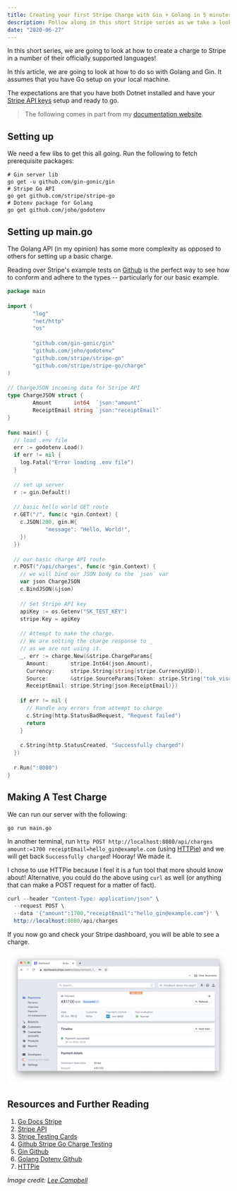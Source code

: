 ```yaml
---
title: Creating your first Stripe Charge with Gin + Golang in 5 minutes
description: Follow along in this short Stripe series as we take a look at making a Stripe charge in a few different languages!
date: "2020-06-27"
---
```


In this short series, we are going to look at how to create a charge to Stripe in a number of their officially supported languages!

In this article, we are going to look at how to do so with Golang and Gin. It assumes that you have Go setup on your local machine.

The expectations are that you have both Dotnet installed and have your [Stripe API keys](https://stripe.com/docs/keys) setup and ready to go.

> The following comes in part from my [documentation website](https://docs.dennisokeeffe.com/manual-stripe-gin-stripe-configuration).

## Setting up

We need a few libs to get this all going. Run the following to fetch prerequisite packages:

```shell
# Gin server lib
go get -u github.com/gin-gonic/gin
# Stripe Go API
go get github.com/stripe/stripe-go
# Dotenv package for Golang
go get github.com/joho/godotenv
```

## Setting up main.go

The Golang API (in my opinion) has some more complexity as opposed to others for setting up a basic charge.

Reading over Stripe's example tests on [Github](https://github.com/stripe/stripe-go/blob/master/charge/client_test.go) is the perfect way to see how to conform and adhere to the types -- particularly for our basic example.

```go
package main

import (
        "log"
        "net/http"
        "os"

        "github.com/gin-gonic/gin"
        "github.com/joho/godotenv"
        "github.com/stripe/stripe-go"
        "github.com/stripe/stripe-go/charge"
)

// ChargeJSON incoming data for Stripe API
type ChargeJSON struct {
        Amount       int64  `json:"amount"`
        ReceiptEmail string `json:"receiptEmail"`
}

func main() {
  // load .env file
  err := godotenv.Load()
  if err != nil {
    log.Fatal("Error loading .env file")
  }

  // set up server
  r := gin.Default()

  // basic hello world GET route
  r.GET("/", func(c *gin.Context) {
    c.JSON(200, gin.H{
            "message": "Hello, World!",
    })
  })

  // our basic charge API route
  r.POST("/api/charges", func(c *gin.Context) {
    // we will bind our JSON body to the `json` var
    var json ChargeJSON
    c.BindJSON(&json)

    // Set Stripe API key
    apiKey := os.Getenv("SK_TEST_KEY")
    stripe.Key = apiKey

    // Attempt to make the charge.
    // We are setting the charge response to _
    // as we are not using it.
    _, err := charge.New(&stripe.ChargeParams{
      Amount:       stripe.Int64(json.Amount),
      Currency:     stripe.String(string(stripe.CurrencyUSD)),
      Source:       &stripe.SourceParams{Token: stripe.String("tok_visa")}, // this should come from clientside
      ReceiptEmail: stripe.String(json.ReceiptEmail)})

    if err != nil {
      // Handle any errors from attempt to charge
      c.String(http.StatusBadRequest, "Request failed")
      return
    }

    c.String(http.StatusCreated, "Successfully charged")
  })

  r.Run(":8080")
}
```

## Making A Test Charge

We can run our server with the following:

```shell
go run main.go
```

In another terminal, run `http POST http://localhost:8080/api/charges amount:=1700 receiptEmail=hello_gin@example.com` (using [HTTPie](https://httpie.org/)) and we will get back `Successfully charged`! Hooray! We made it.

I chose to use HTTPie because I feel it is a fun tool that more should know about! Alternative, you could do the above using `curl` as well (or anything that can make a POST request for a matter of fact).

```s
curl --header "Content-Type: application/json" \
  --request POST \
  --data '{"amount":1700,"receiptEmail":"hello_gin@example.com"}' \
  http://localhost:8080/api/charges
```

If you now go and check your Stripe dashboard, you will be able to see a charge.

![Stripe Dashboard](../assets/2020-06-26-stripe-dashboard.png)

## Resources and Further Reading

1. [Go Docs Stripe](https://godoc.org/github.com/stripe/stripe-go#CardParams)
2. [Stripe API](https://godoc.org/github.com/stripe/stripe-go#CardParams)
3. [Stripe Testing Cards](https://stripe.com/docs/testing#cards)
4. [Github Stripe Go Charge Testing](https://github.com/stripe/stripe-go/blob/master/charge/client_test.go)
5. [Gin Github](https://github.com/gin-gonic/gin)
6. [Golang Dotenv Github](https://github.com/joho/godotenv)
7. [HTTPie](https://httpie.org/)

_Image credit: [Lee Campbell](https://unsplash.com/@leecampbell)_
